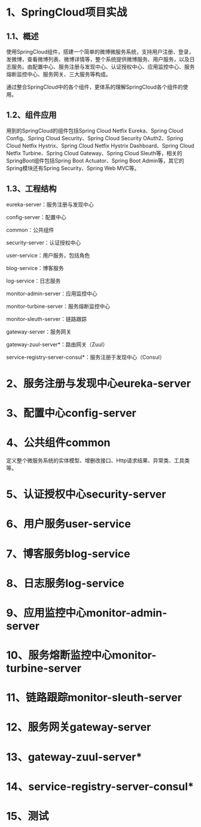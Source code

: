 # 1、SpringCloud项目实战

## 1.1、概述

使用SpringCloud组件，搭建一个简单的微博微服务系统，支持用户注册、登录，发微博，查看微博列表、微博详情等，整个系统提供微博服务、用户服务，以及日志服务。由配置中心、服务注册与发现中心、认证授权中心、应用监控中心、服务熔断监控中心、服务网关、三大服务等构成。

通过整合SpringCloud中的各个组件，更体系的理解SpringCloud各个组件的使用。

## 1.2、组件应用

用到的SpringCloud的组件包括Spring Cloud Netfix Eureka、Spring Cloud Config、Spring Cloud Security、Spring Cloud Security OAuth2、Spring Cloud Netfix Hystrix、Spring Cloud Netfix Hystrix Dashboard、Spring Cloud Netfix Turbine、Spring Cloud Gateway、Spring Cloud Sleuth等，相关的SpringBoot组件包括Spring Boot Actuator、Spring Boot Admin等，其它的Spring模块还有Spring Security、Spring Web MVC等。

## 1.3、工程结构

eureka-server：服务注册与发现中心

config-server：配置中心

common：公共组件

security-server：认证授权中心

user-service：用户服务，包括角色

blog-service：博客服务

log-service：日志服务

monitor-admin-server：应用监控中心

monitor-turbine-server：服务熔断监控中心

monitor-sleuth-server：链路跟踪

gateway-server：服务网关

gateway-zuul-server*：路由网关（Zuul）

service-registry-server-consul*：服务注册于发现中心（Consul）

# 2、服务注册与发现中心eureka-server

# 3、配置中心config-server

# 4、公共组件common

定义整个微服务系统的实体模型、增删改接口、Http请求结果、异常类、工具类等。

# 5、认证授权中心security-server

# 6、用户服务user-service

# 7、博客服务blog-service

# 8、日志服务log-service

# 9、应用监控中心monitor-admin-server

# 10、服务熔断监控中心monitor-turbine-server

# 11、链路跟踪monitor-sleuth-server

# 12、服务网关gateway-server

# 13、gateway-zuul-server*

# 14、service-registry-server-consul*

# 15、测试

